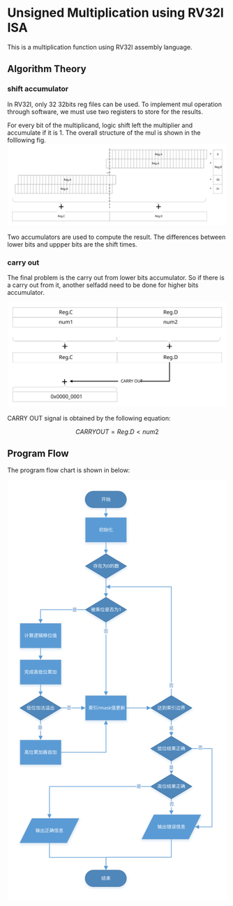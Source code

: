 # Unsigned Multiplication using RV32I ISA
This is a multiplication function using RV32I assembly language.

## Algorithm Theory
### shift accumulator
In RV32I, only 32 32bits reg files can be used. To implement mul operation through software, we must use two registers to store for the results.

For every bit of the multiplicand, logic shift left the multiplier and accumulate if it is 1. The overall structure of the mul is shown in the folllowing fig.
![the structrue of the algorithm](./pic/structure.svg#pic_center)

Two accumulators are used to compute the result. The differences between lower bits and uppper bits are the shift times.

### carry out
The final problem is the carry out from lower bits accumulator. So if there is a carry out from it, another selfadd need to be done for higher bits accumulator.

![carry out mechanism](./pic/carryout.svg#pic_center)

CARRY OUT signal is obtained by the following equation:

$$ CARRY OUT = Reg.D < num2 $$

## Program Flow
The program flow chart is shown in below:

![program flow](./pic/program.svg#pic_center)
